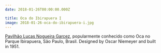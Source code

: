 ```yaml
---
date: 2018-01-26T00:00:00.000Z

title: Oca do Ibirapuera I
image: 2018-01-26-oca-do-ibirapuera-i.jpg
---
```


[Pavilhão Lucas Nogueira Garcez](https://parqueibirapuera.org/equipamentos-parque-ibirapuera/oca-do-ibirapuera/), popularmente conhecido como Oca no Parque Ibirapuera, São Paulo, Brasil. Designed by Oscar Niemeyer and built in 1951.
